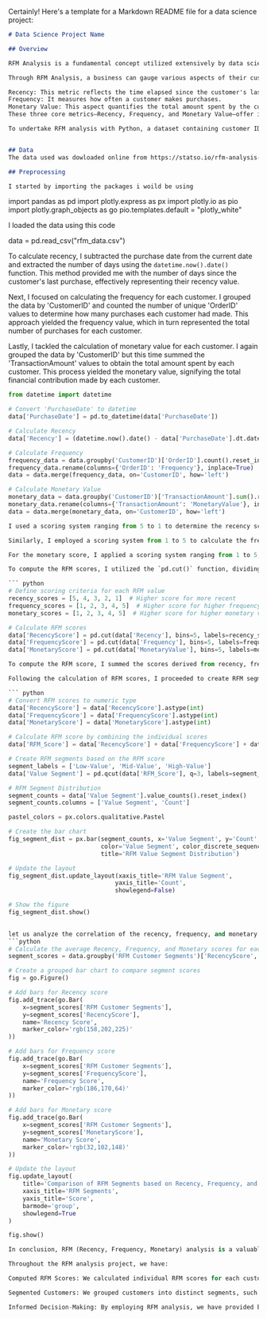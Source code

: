 Certainly! Here's a template for a Markdown README file for a data science project:

```markdown
# Data Science Project Name

## Overview

RFM Analysis is a fundamental concept utilized extensively by data science professionals, particularly within the realm of marketing. Its primary purpose is to comprehend and categorize customers based on their purchasing behaviors.

Through RFM Analysis, a business can gauge various aspects of their customers, including:

Recency: This metric reflects the time elapsed since the customer's last purchase.
Frequency: It measures how often a customer makes purchases.
Monetary Value: This aspect quantifies the total amount spent by the customer on purchases.
These three core metrics—Recency, Frequency, and Monetary Value—offer invaluable insights into customer engagement, loyalty, and overall value to a business.

To undertake RFM analysis with Python, a dataset containing customer IDs, purchase dates, and transaction amounts is essential. Armed with this data, we can compute RFM scores for each customer, allowing for an in-depth exploration of their purchasing patterns and behaviors.


## Data
The data used was dowloaded online from https://statso.io/rfm-analysis-case-study/ 

## Preprocessing

I started by importing the packages i woild be using
 ``` 
import pandas as pd
import plotly.express as px
import plotly.io as pio
import plotly.graph_objects as go
pio.templates.default = "plotly_white"

I loaded the data using this code 
 
data = pd.read_csv("rfm_data.csv")

To calculate recency, I subtracted the purchase date from the current date and extracted the number of days using the `datetime.now().date()` function. This method provided me with the number of days since the customer's last purchase, effectively representing their recency value.

Next, I focused on calculating the frequency for each customer. I grouped the data by 'CustomerID' and counted the number of unique 'OrderID' values to determine how many purchases each customer had made. This approach yielded the frequency value, which in turn represented the total number of purchases for each customer.

Lastly, I tackled the calculation of monetary value for each customer. I again grouped the data by 'CustomerID' but this time summed the 'TransactionAmount' values to obtain the total amount spent by each customer. This process yielded the monetary value, signifying the total financial contribution made by each customer.

``` python
from datetime import datetime

# Convert 'PurchaseDate' to datetime
data['PurchaseDate'] = pd.to_datetime(data['PurchaseDate'])

# Calculate Recency
data['Recency'] = (datetime.now().date() - data['PurchaseDate'].dt.date).dt.days

# Calculate Frequency
frequency_data = data.groupby('CustomerID')['OrderID'].count().reset_index()
frequency_data.rename(columns={'OrderID': 'Frequency'}, inplace=True)
data = data.merge(frequency_data, on='CustomerID', how='left')

# Calculate Monetary Value
monetary_data = data.groupby('CustomerID')['TransactionAmount'].sum().reset_index()
monetary_data.rename(columns={'TransactionAmount': 'MonetaryValue'}, inplace=True)
data = data.merge(monetary_data, on='CustomerID', how='left')

I used a scoring system ranging from 5 to 1 to determine the recency score, where a higher score reflects a more recent purchase. Essentially, this means that customers who have made purchases more recently receive higher recency scores.

Similarly, I employed a scoring system from 1 to 5 to calculate the frequency score, with a higher score indicating a higher purchase frequency. Customers who made more frequent purchases were assigned higher frequency scores.

For the monetary score, I applied a scoring system ranging from 1 to 5, where a higher score signifies a greater amount spent by the customer.

To compute the RFM scores, I utilized the `pd.cut()` function, dividing the recency, frequency, and monetary values into five bins each. Subsequently, I assigned corresponding scores to each of these bins.

``` python
# Define scoring criteria for each RFM value
recency_scores = [5, 4, 3, 2, 1]  # Higher score for more recent
frequency_scores = [1, 2, 3, 4, 5]  # Higher score for higher frequency
monetary_scores = [1, 2, 3, 4, 5]  # Higher score for higher monetary value

# Calculate RFM scores
data['RecencyScore'] = pd.cut(data['Recency'], bins=5, labels=recency_scores)
data['FrequencyScore'] = pd.cut(data['Frequency'], bins=5, labels=frequency_scores)
data['MonetaryScore'] = pd.cut(data['MonetaryValue'], bins=5, labels=monetary_scores)

To compute the RFM score, I summed the scores derived from recency, frequency, and monetary value. For instance, if a customer received a recency score of 3, a frequency score of 4, and a monetary score of 5, their resulting RFM score would be 12.

Following the calculation of RFM scores, I proceeded to create RFM segments based on these scores. The segmentation process involved dividing RFM scores into three distinct segments, namely "Low-Value," "Mid-Value," and "High-Value." To accomplish this, I utilized the `pd.qcut()` function, which ensures an even distribution of scores among these segments.

``` python
# Convert RFM scores to numeric type
data['RecencyScore'] = data['RecencyScore'].astype(int)
data['FrequencyScore'] = data['FrequencyScore'].astype(int)
data['MonetaryScore'] = data['MonetaryScore'].astype(int)

# Calculate RFM score by combining the individual scores
data['RFM_Score'] = data['RecencyScore'] + data['FrequencyScore'] + data['MonetaryScore']

# Create RFM segments based on the RFM score
segment_labels = ['Low-Value', 'Mid-Value', 'High-Value']
data['Value Segment'] = pd.qcut(data['RFM_Score'], q=3, labels=segment_labels)

# RFM Segment Distribution
segment_counts = data['Value Segment'].value_counts().reset_index()
segment_counts.columns = ['Value Segment', 'Count']

pastel_colors = px.colors.qualitative.Pastel

# Create the bar chart
fig_segment_dist = px.bar(segment_counts, x='Value Segment', y='Count', 
                          color='Value Segment', color_discrete_sequence=pastel_colors,
                          title='RFM Value Segment Distribution')

# Update the layout
fig_segment_dist.update_layout(xaxis_title='RFM Value Segment',
                              yaxis_title='Count',
                              showlegend=False)

# Show the figure
fig_segment_dist.show()
 

let us analyze the correlation of the recency, frequency, and monetary scores within the champions segment
```python
# Calculate the average Recency, Frequency, and Monetary scores for each segment
segment_scores = data.groupby('RFM Customer Segments')['RecencyScore', 'FrequencyScore', 'MonetaryScore'].mean().reset_index()

# Create a grouped bar chart to compare segment scores
fig = go.Figure()

# Add bars for Recency score
fig.add_trace(go.Bar(
    x=segment_scores['RFM Customer Segments'],
    y=segment_scores['RecencyScore'],
    name='Recency Score',
    marker_color='rgb(158,202,225)'
))

# Add bars for Frequency score
fig.add_trace(go.Bar(
    x=segment_scores['RFM Customer Segments'],
    y=segment_scores['FrequencyScore'],
    name='Frequency Score',
    marker_color='rgb(186,170,64)'
))

# Add bars for Monetary score
fig.add_trace(go.Bar(
    x=segment_scores['RFM Customer Segments'],
    y=segment_scores['MonetaryScore'],
    name='Monetary Score',
    marker_color='rgb(32,102,148)'
))

# Update the layout
fig.update_layout(
    title='Comparison of RFM Segments based on Recency, Frequency, and Monetary Scores',
    xaxis_title='RFM Segments',
    yaxis_title='Score',
    barmode='group',
    showlegend=True
)

fig.show()

In conclusion, RFM (Recency, Frequency, Monetary) analysis is a valuable technique in data science, particularly within the realm of marketing and customer segmentation. This approach enables businesses to gain a deep understanding of their customer base, categorizing customers into meaningful segments based on their recent purchasing behavior, frequency of purchases, and the monetary value they contribute.

Throughout the RFM analysis project, we have:

Computed RFM Scores: We calculated individual RFM scores for each customer by assigning scores based on recency, frequency, and monetary value, reflecting their engagement and value to the business.

Segmented Customers: We grouped customers into distinct segments, such as "Low-Value," "Mid-Value," and "High-Value," to tailor marketing strategies and engagement approaches accordingly.

Informed Decision-Making: By employing RFM analysis, we have provided businesses with the insights needed to make data-driven decisions. These insights range from identifying high-value customers for targeted promotions to optimizing marketing budgets for different customer segments.

